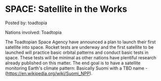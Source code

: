 # SPACE: Satellite in the Works

Posted by: toadtopia

Nations involved: Toadtopia

The Toadtopian Space Agency have announced a plan to launch their first satellite into space. Rocket tests are underway and the first satellite to be launched will practice basic orbital patterns and conduct basic tests in space. These tests will be minimal as other nations have plentiful research already published on this matter. The end goal is to have a satellite monitoring Earth's climate pattern: Basically Suomi with a TBD name - (https://en.wikipedia.org/wiki/Suomi_NPP). 